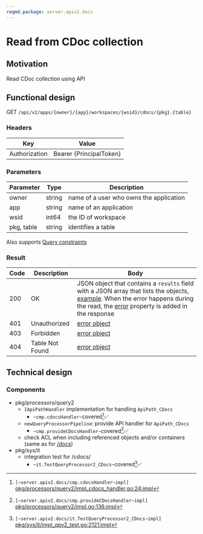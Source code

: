 ```yaml
---
reqmd.package: server.apiv2.docs
---
```


# Read from CDoc collection

## Motivation

Read CDoc collection using API

## Functional design

GET `/api/v2/apps/{owner}/{app}/workspaces/{wsid}/cdocs/{pkg}.{table}`

### Headers

| Key | Value |
| --- | --- |
| Authorization | Bearer {PrincipalToken} |

### Parameters

| Parameter | Type | Description |
| --- | --- | --- |
| owner | string | name of a user who owns the application |
| app | string | name of an application |
| wsid | int64 | the ID of workspace |
| pkg, table | string | identifies a table |

Also supports [Query constraints](query-constraints.md)

### Result

| Code | Description | Body |
| --- | --- | --- |
| 200 | OK | JSON object that contains a `results` field with a JSON array that lists the objects, [example](query-constraints.md#response). When the error happens during the read, the [error](errors.md) property is added in the response |
| 401 | Unauthorized | [error object](errors.md) |
| 403 | Forbidden | [error object](errors.md) |
| 404 | Table Not Found | [error object](errors.md) |

## Technical design

### Components

- pkg/processors/query2
  - `IApiPathHandler` implementation for handling `ApiPath_CDocs`
    - `~cmp.cdocsHandler~`covered[^1]✅
  - `newQueryProcessorPipeline`: provide API handler for `ApiPath_CDocs`
    - `~cmp.provideCDocsHandler~`covered[^2]✅
  - check ACL when including referenced objects and/or containers (same as for [/docs](./read-doc.md#components))
- pkg/sys/it
  - integration test for /cdocs/
    - `~it.TestQueryProcessor2_CDocs~`covered[^3]✅

[^1]: `[~server.apiv2.docs/cmp.cdocsHandler~impl]` [pkg/processors/query2/impl_cdocs_handler.go:24:impl](https://github.com/voedger/voedger/blob/f087aa888c798ec230f3d4f420b5a7ebae7e68cb/pkg/processors/query2/impl_cdocs_handler.go#L24)
[^2]: `[~server.apiv2.docs/cmp.provideCDocsHandler~impl]` [pkg/processors/query2/impl.go:136:impl](https://github.com/voedger/voedger/blob/851a05a0c957fcedef4ad51c3f1977abe0678a3d/pkg/processors/query2/impl.go#L136)
[^3]: `[~server.apiv2.docs/it.TestQueryProcessor2_CDocs~impl]` [pkg/sys/it/impl_qpv2_test.go:2121:impl](https://github.com/voedger/voedger/blob/f087aa888c798ec230f3d4f420b5a7ebae7e68cb/pkg/sys/it/impl_qpv2_test.go#L2121)
